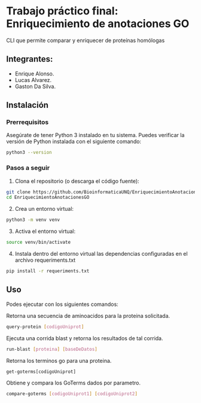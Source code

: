 # Trabajo práctico final: Enriquecimiento de anotaciones GO
CLI que permite comparar y enriquecer de proteínas homólogas

## Integrantes:

* Enrique Alonso.
* Lucas Alvarez.
* Gaston Da Silva.

## Instalación

### Prerrequisitos

Asegúrate de tener Python 3 instalado en tu sistema. Puedes verificar la versión de Python instalada con el siguiente comando:

```sh
python3 --version
```

### Pasos a seguir

1. Clona el repositorio (o descarga el código fuente):

```bash
git clone https://github.com/BioinformaticaUNQ/EnriquecimientoAnotacionesGO.git
cd EnriquecimientoAnotacionesGO
```

2. Crea un entorno virtual:

```bash
python3 -m venv venv  
```

3. Activa el entorno virtual:
```bash
source venv/bin/activate
```

4. Instala dentro del entorno virtual las dependencias configuradas en el archivo requeriments.txt

```bash
pip install -r requeriments.txt
```


## Uso

Podes ejecutar con los siguientes comandos:

Retorna una secuencia de aminoacidos para la proteina solicitada.
```bash
query-protein [codigoUniprot]
```

Ejecuta una corrida blast y retorna los resultados de tal corrida.
```bash
run-blast [proteina] [baseDeDatos] 
```

Retorna los terminos go para una proteina.
```bash
get-goterms[codigoUniprot]
```

Obtiene y compara los GoTerms dados por parametro.
```bash
compare-goterms [codigoUniprot1] [codigoUniprot2]
```
